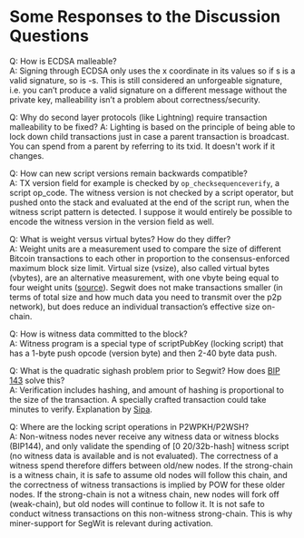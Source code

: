 # Some Responses to the Discussion Questions

Q: How is ECDSA malleable?  
A: Signing through ECDSA only uses the x coordinate in its values so if s is a valid signature, so is -s. This is still considered an unforgeable signature, i.e. you can’t produce a valid signature on a different message without the private key, malleability isn’t a problem about correctness/security.

Q: Why do second layer protocols (like Lightning) require transaction malleability to be fixed?
A: Lighting is based on the principle of being able to lock down child transactions just in case a parent transaction is broadcast. You can spend from a parent by referring to its txid. It doesn't work if it changes.

Q: How can new script versions remain backwards compatible?  
A: TX version field for example is checked by `op_checksequenceverify`, a script op_code. The witness version is not checked by a script operator, but pushed onto the stack and evaluated at the end of the script run, when the witness script pattern is detected. I suppose it would entirely be possible to encode the witness version in the version field as well.

Q: What is weight versus virtual bytes? How do they differ?  
A: Weight units are a measurement used to compare the size of different Bitcoin transactions to each other in proportion to the consensus-enforced maximum block size limit. Virtual size (vsize), also called virtual bytes (vbytes), are an alternative measurement, with one vbyte being equal to four weight units ([source](https://en.bitcoin.it/wiki/Weight_units#:~:text=Weight%20units%20are%20a%20measurement,enforced%20maximum%20block%20size%20limit.&text=Virtual%20size%20(vsize)%2C%20also,equal%20to%20four%20weight%20units.)). Segwit does not make transactions smaller (in terms of total size and how much data you need to transmit over the p2p network), but does reduce an individual transaction’s effective size on-chain.

Q: How is witness data committed to the block?  
A: Witness program is a special type of scriptPubKey (locking script) that has a 1-byte push opcode (version byte) and then 2-40 byte data push.

Q: What is the quadratic sighash problem prior to Segwit? How does [BIP 143](https://github.com/bitcoin/bips/blob/master/bip-0143.mediawiki) solve this?  
A: Verification includes hashing, and amount of hashing is proportional to the size of the transaction. A specially crafted transaction could take minutes to verify. Explanation by [Sipa](https://youtu.be/NOYNZB5BCHM?t=1625).

Q: Where are the locking script operations in P2WPKH/P2WSH?  
A: Non-witness nodes never receive any witness data or witness blocks (BIP144), and only validate the spending of [0 20/32b-hash] witness script (no witness data is available and is not evaluated). The correctness of a witness spend therefore differs between old/new nodes. If the strong-chain is a witness chain, it is safe to assume old nodes will follow this chain, and the correctness of witness transactions is implied by POW for these older nodes. If the strong-chain is not a witness chain, new nodes will fork off (weak-chain), but old nodes will continue to follow it. It is not safe to conduct witness transactions on this non-witness strong-chain. This is why miner-support for SegWit is relevant during activation.

